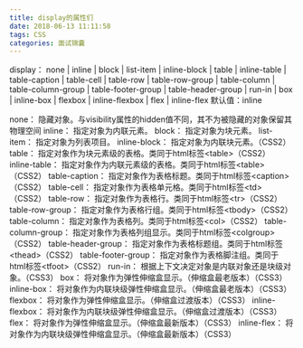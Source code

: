 ```yaml
---
title: display的属性们
date: 2018-06-13 11:11:58
tags: CSS
categories: 面试锦囊
---
```

display： none | inline | block | list-item | inline-block | table | inline-table | table-caption | table-cell | table-row | table-row-group | table-column | table-column-group | table-footer-group | table-header-group | run-in | box | inline-box | flexbox | inline-flexbox | flex | inline-flex
默认值：inline

none： 隐藏对象。与visibility属性的hidden值不同，其不为被隐藏的对象保留其物理空间 
inline： 指定对象为内联元素。 
block： 指定对象为块元素。 
list-item： 指定对象为列表项目。 
inline-block： 指定对象为内联块元素。（CSS2） 
table： 指定对象作为块元素级的表格。类同于html标签&lt;table&gt;（CSS2） 
inline-table： 指定对象作为内联元素级的表格。类同于html标签&lt;table&gt;（CSS2） 
table-caption： 指定对象作为表格标题。类同于html标签&lt;caption&gt;（CSS2） 
table-cell： 指定对象作为表格单元格。类同于html标签&lt;td&gt;（CSS2） 
table-row： 指定对象作为表格行。类同于html标签&lt;tr&gt;（CSS2） 
table-row-group： 指定对象作为表格行组。类同于html标签&lt;tbody&gt;（CSS2） 
table-column： 指定对象作为表格列。类同于html标签&lt;col&gt;（CSS2） 
table-column-group： 指定对象作为表格列组显示。类同于html标签&lt;colgroup&gt;（CSS2） 
table-header-group： 指定对象作为表格标题组。类同于html标签&lt;thead&gt;（CSS2） 
table-footer-group： 指定对象作为表格脚注组。类同于html标签&lt;tfoot&gt;（CSS2） 
run-in： 根据上下文决定对象是内联对象还是块级对象。（CSS3） 
box： 将对象作为弹性伸缩盒显示。（伸缩盒最老版本）（CSS3） 
inline-box： 将对象作为内联块级弹性伸缩盒显示。（伸缩盒最老版本）（CSS3） 
flexbox： 将对象作为弹性伸缩盒显示。（伸缩盒过渡版本）（CSS3） 
inline-flexbox： 将对象作为内联块级弹性伸缩盒显示。（伸缩盒过渡版本）（CSS3） 
flex： 将对象作为弹性伸缩盒显示。（伸缩盒最新版本）（CSS3） 
inline-flex： 将对象作为内联块级弹性伸缩盒显示。（伸缩盒最新版本）（CSS3）